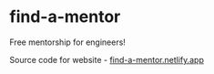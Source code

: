 # find-a-mentor
Free mentorship for engineers! 

Source code for website - 
[find-a-mentor.netlify.app](https://find-a-mentor.netlify.app)
